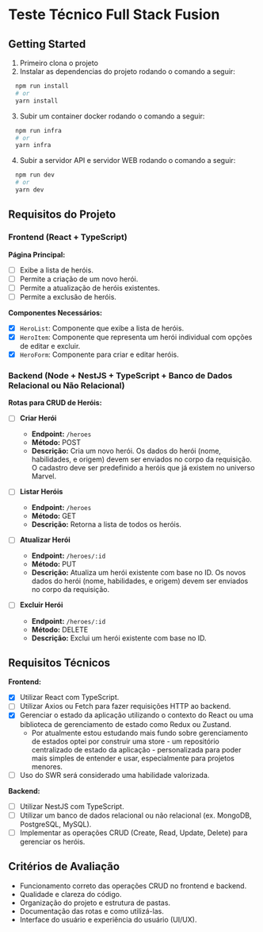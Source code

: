 # Teste Técnico Full Stack Fusion

## Getting Started

1. Primeiro clona o projeto
2. Instalar as dependencias do projeto rodando o comando a seguir:

```bash
  npm run install
  # or
  yarn install
```

3. Subir um container docker rodando o comando a seguir:

```bash
  npm run infra
  # or
  yarn infra
```

4. Subir a servidor API e servidor WEB rodando o comando a seguir:

```bash
  npm run dev
  # or
  yarn dev
```

## Requisitos do Projeto

### Frontend (React + TypeScript)

**Página Principal:**

- [ ] Exibe a lista de heróis.
- [ ] Permite a criação de um novo herói.
- [ ] Permite a atualização de heróis existentes.
- [ ] Permite a exclusão de heróis.

**Componentes Necessários:**

- [x] `HeroList`: Componente que exibe a lista de heróis.
- [x] `HeroItem`: Componente que representa um herói individual com opções de editar e excluir.
- [x] `HeroForm`: Componente para criar e editar heróis.

### Backend (Node + NestJS + TypeScript + Banco de Dados Relacional ou Não Relacional)

**Rotas para CRUD de Heróis:**

- [ ] **Criar Herói**
  - **Endpoint:** `/heroes`
  - **Método:** POST
  - **Descrição:** Cria um novo herói. Os dados do herói (nome, habilidades, e origem) devem ser enviados no corpo da requisição. O cadastro deve ser predefinido a heróis que já existem no universo Marvel.

- [ ] **Listar Heróis**
  - **Endpoint:** `/heroes`
  - **Método:** GET
  - **Descrição:** Retorna a lista de todos os heróis.

- [ ] **Atualizar Herói**
  - **Endpoint:** `/heroes/:id`
  - **Método:** PUT
  - **Descrição:** Atualiza um herói existente com base no ID. Os novos dados do herói (nome, habilidades, e origem) devem ser enviados no corpo da requisição.

- [ ] **Excluir Herói**
  - **Endpoint:** `/heroes/:id`
  - **Método:** DELETE
  - **Descrição:** Exclui um herói existente com base no ID.

## Requisitos Técnicos

**Frontend:**

- [x] Utilizar React com TypeScript.
- [ ] Utilizar Axios ou Fetch para fazer requisições HTTP ao backend.
- [x] Gerenciar o estado da aplicação utilizando o contexto do React ou uma biblioteca de gerenciamento de estado como Redux ou Zustand.
  - Por atualmente estou estudando mais fundo sobre gerenciamento de estados optei por construir uma store - um repositório centralizado de estado da aplicação - personalizada para poder mais simples de entender e usar, especialmente para projetos menores.
- [ ] Uso do SWR será considerado uma habilidade valorizada.

**Backend:**

- [ ] Utilizar NestJS com TypeScript.
- [ ] Utilizar um banco de dados relacional ou não relacional (ex. MongoDB, PostgreSQL, MySQL).
- [ ] Implementar as operações CRUD (Create, Read, Update, Delete) para gerenciar os heróis.

## Critérios de Avaliação

- Funcionamento correto das operações CRUD no frontend e backend.
- Qualidade e clareza do código.
- Organização do projeto e estrutura de pastas.
- Documentação das rotas e como utilizá-las.
- Interface do usuário e experiência do usuário (UI/UX).
